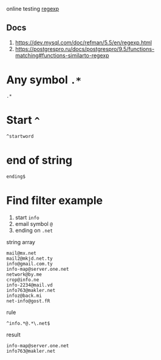 online testing [regexp](https://regex101.com/)

## Docs

1. https://dev.mysql.com/doc/refman/5.5/en/regexp.html
2. https://postgrespro.ru/docs/postgrespro/9.5/functions-matching#functions-similarto-regexp

# Any symbol `.*`
```regexp
.*
```
# Start `^`
```regexp
^startword
```

# end of string
```regexp
ending$
```

# Find filter example
1. start `info`
2. email symbol `@`
3. ending on `.net`

string array
```
mail@mx.net
mail2@mkjd.net.ty
info@gmail.com.ty
info-map@server.one.net
network@by.me
crop@info.ne
info-2234@mail.vd
info763@makler.net
infoz@back.mi
net-info@gost.fR
```
rule
```regexp
^info.*@.*\.net$
```

result 
```
info-map@server.one.net
info763@makler.net
```
